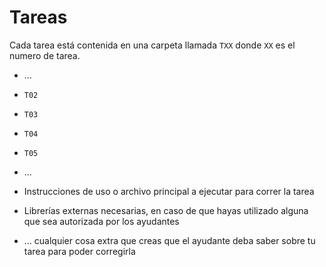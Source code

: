 # Tareas

Cada tarea está contenida en una carpeta llamada `TXX` donde `XX` es el numero de tarea. 

* ...
* `T02`
* `T03`
* `T04`
* `T05`
* ...



* Instrucciones de uso o archivo principal a ejecutar para correr la tarea
* Librerías externas necesarias, en caso de que hayas utilizado alguna que sea autorizada por los ayudantes
* ... cualquier cosa extra que creas que el ayudante deba saber sobre tu tarea para poder corregirla
